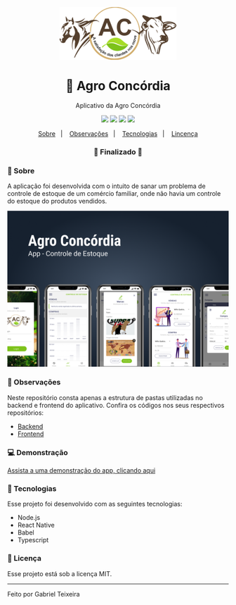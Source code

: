 <p align="center">
  <img src="https://github.com/gabriel-nt/app-agro-concordia/blob/master/mobile/src/assets/logo.png" alt="Agro Concórdia" height="120"/>
</p>

<h1 align="center">
    🚀 Agro Concórdia
</h1>
<p align="center">Aplicativo da Agro Concórdia</p>

<p align="center">
  <img src="https://img.shields.io/static/v1?label=node&message=14.15.0&color=green&logo=node.js" />
  <img src="https://img.shields.io/static/v1?label=react%20native&message=0.64.1&color=blue&logo=react" />
  <img src="https://img.shields.io/badge/last%20commit-july-orange" />
  <img src="https://img.shields.io/badge/license-MIT-success"/>
</p>

<p align="center">
  <a href="#-sobre">Sobre</a>&nbsp;&nbsp;&nbsp;|&nbsp;&nbsp;&nbsp;
  <a href="#-observações">Observações</a>&nbsp;&nbsp;&nbsp;|&nbsp;&nbsp;&nbsp;
  <a href="#-recnologia">Tecnologias</a>&nbsp;&nbsp;&nbsp;|&nbsp;&nbsp;&nbsp;
  <a href="#-licença">Lincença</a>
</p>

<h3 align="center"> 
🚧  Finalizado  🚧
</h3>

### 📌 Sobre 
A aplicação foi desenvolvida com o intuito de sanar um problema de controle de estoque de um comércio familiar, 
onde não havia um controle do estoque do produtos vendidos.

<img src="https://github.com/gabriel-nt/app-agro-concordia/blob/master/mobile/src/assets/capa.png" alt="Capa"/>

### 📘 Observações
Neste repositório consta apenas a estrutura de pastas utilizadas no backend e frontend do aplicativo. 
Confira os códigos nos seus respectivos repositórios:
- [Backend](https://github.com/gabriel-nt/agro-concordia-backend)
- [Frontend](https://github.com/gabriel-nt/agro-concordia-mobile)

### 💻 Demonstração
[Assista a uma demonstração do app, clicando aqui](https://drive.google.com/file/d/1JTZyXgHESPiULl0Bdkj9770lP-Po_VuC/view?usp=sharing)

### 🚀 Tecnologias

Esse projeto foi desenvolvido com as seguintes tecnologias:

- Node.js
- React Native
- Babel
- Typescript

### 📝 Licença

Esse projeto está sob a licença MIT.

<hr/>

Feito por Gabriel Teixeira

